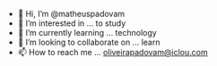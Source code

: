 - 👋 Hi, I’m @matheuspadovam
- 👀 I’m interested in ... to study
- 🌱 I’m currently learning ... technology
- 💞️ I’m looking to collaborate on ... learn 
- 📫 How to reach me ... oliveirapadovam@iclou.com


<!---
matheuspadovam/matheuspadovam is a ✨ special ✨ repository because its `README.md` (this file) appears on your GitHub profile.
You can click the Preview link to take a look at your changes.
--->
